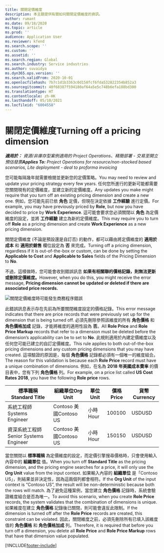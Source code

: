 ```yaml
---
title: 關閉定價維度
description: 本主題提供有關如何關閉定價維度的資訊。
author: rumant
ms.date: 09/18/2020
ms.topic: article
ms.prod: ''
audience: Application User
ms.reviewer: kfend
ms.search.scope: ''
ms.custom: ''
ms.assetid: ''
ms.search.region: Global
ms.search.industry: Service industries
ms.author: suvaidya
ms.dyn365.ops.version: ''
ms.search.validFrom: 2020-10-01
ms.openlocfilehash: 7b7c1d1b3363c0d158fcf6fda532822354b852a3
ms.sourcegitcommit: 40f68387f594180af64a5e5c748b6efa188bd300
ms.translationtype: HT
ms.contentlocale: zh-HK
ms.lasthandoff: 05/10/2021
ms.locfileid: "6004558"
---
```

# <a name="turning-off-a-pricing-dimension"></a><span data-ttu-id="fe30f-103">關閉定價維度</span><span class="sxs-lookup"><span data-stu-id="fe30f-103">Turning off a pricing dimension</span></span>

<span data-ttu-id="fe30f-104">_**適用於：** 資源/非庫存型案例適用的 Project Operations、精簡部署 - 交易至開立預估發票_</span><span class="sxs-lookup"><span data-stu-id="fe30f-104">_**Applies To:** Project Operations for resource/non-stocked based scenarios, Lite deployment - deal to proforma invoicing_</span></span>

<span data-ttu-id="fe30f-105">您可能每隔幾年就需要檢閱並更新您的定價策略。</span><span class="sxs-lookup"><span data-stu-id="fe30f-105">You may need to review and update your pricing strategy every few years.</span></span> <span data-ttu-id="fe30f-106">任何您所進行的更新可能都需要您關閉現有的定價維度，並建立新的定價維度。</span><span class="sxs-lookup"><span data-stu-id="fe30f-106">Any updates you make might require that you turn off an existing pricing dimension and create a new one.</span></span> <span data-ttu-id="fe30f-107">例如，您可能先前已依 **角色** 定價，但現在決定依據 **工作經驗** 進行定價。</span><span class="sxs-lookup"><span data-stu-id="fe30f-107">For example, you may have previously priced by **Role**, but now you have decided to price by **Work Experience**.</span></span> <span data-ttu-id="fe30f-108">這可能會要求您必須關閉以 **角色** 為定價維度的設定，並將 **工作經驗** 建立為新的定價維度。</span><span class="sxs-lookup"><span data-stu-id="fe30f-108">This may require you to turn off **Role** as a pricing dimension and create **Work Experience** as a new pricing dimension.</span></span> 

<span data-ttu-id="fe30f-109">關閉定價維度 (不論是預設還是自訂否) 的動作，都可以藉由將定價維度的 **適用於成本** 和 **適用於銷售** 欄位設定為 **否** 來完成。</span><span class="sxs-lookup"><span data-stu-id="fe30f-109">Turning off a pricing dimension, regardless if it is out-of-the-box or custom, can be done by setting the **Applicable to Cost** and **Applicable to Sales** fields of the Pricing Dimension to **No**.</span></span>

<span data-ttu-id="fe30f-110">不過，這樣做時，您可能會收到錯誤訊息 **如果有相關聯的價格記錄，則無法更新或刪除定價維度。**</span><span class="sxs-lookup"><span data-stu-id="fe30f-110">However, when you do this, you might receive the error message, **Pricing dimension cannot be updated or deleted if there are associated price records.**</span></span>

![關閉定價維度時可能發生商務程序錯誤](media/Business-Process-Error.png)

<span data-ttu-id="fe30f-112">此錯誤訊息表示存在先前為所要關閉維度設定的價格記錄。</span><span class="sxs-lookup"><span data-stu-id="fe30f-112">This error message indicates that there are price records that were previously set up for the dimension that is being turned off.</span></span> <span data-ttu-id="fe30f-113">必須先刪除參照該維度的所有 **角色價格** 和 **角色價格加成** 記錄，才能將維度的適用性設為 **否**。</span><span class="sxs-lookup"><span data-stu-id="fe30f-113">All **Role Price** and **Role Price Markup** records that refer to a dimension must be deleted before the dimension’s applicability can be to set to **No**.</span></span> <span data-ttu-id="fe30f-114">此規則適用於內建定價維度以及任何您可能已建立的自訂定價維度。</span><span class="sxs-lookup"><span data-stu-id="fe30f-114">This rule applies to both out-of-the-box pricing dimensions and any custom pricing dimensions that you may have created.</span></span> <span data-ttu-id="fe30f-115">這項驗證的原因是，每個 **角色價格** 記錄都必須有一個唯一的維度組合。</span><span class="sxs-lookup"><span data-stu-id="fe30f-115">The reason for this validation is because each **Role Price** record must have a unique combination of dimensions.</span></span> <span data-ttu-id="fe30f-116">例如，在名為 **2018 年美國成本費率** 的價目表中，您有下列 **角色價格** 列。</span><span class="sxs-lookup"><span data-stu-id="fe30f-116">For example, on a price list called **US Cost Rates 2018**, you have the following **Role price** rows.</span></span> 

| <span data-ttu-id="fe30f-117">標準職稱</span><span class="sxs-lookup"><span data-stu-id="fe30f-117">Standard Title</span></span>         | <span data-ttu-id="fe30f-118">組織單位</span><span class="sxs-lookup"><span data-stu-id="fe30f-118">Org Unit</span></span>    |<span data-ttu-id="fe30f-119">單位</span><span class="sxs-lookup"><span data-stu-id="fe30f-119">Unit</span></span>   |<span data-ttu-id="fe30f-120">價格</span><span class="sxs-lookup"><span data-stu-id="fe30f-120">Price</span></span>  |<span data-ttu-id="fe30f-121">貨幣</span><span class="sxs-lookup"><span data-stu-id="fe30f-121">Currency</span></span>  |
| -----------------------|-------------|-------|-------|----------|
| <span data-ttu-id="fe30f-122">系統工程師</span><span class="sxs-lookup"><span data-stu-id="fe30f-122">Systems Engineer</span></span>|<span data-ttu-id="fe30f-123">Contoso 美國</span><span class="sxs-lookup"><span data-stu-id="fe30f-123">Contoso US</span></span>|<span data-ttu-id="fe30f-124">小時</span><span class="sxs-lookup"><span data-stu-id="fe30f-124">Hour</span></span>| <span data-ttu-id="fe30f-125">100</span><span class="sxs-lookup"><span data-stu-id="fe30f-125">100</span></span>|<span data-ttu-id="fe30f-126">USD</span><span class="sxs-lookup"><span data-stu-id="fe30f-126">USD</span></span>|
| <span data-ttu-id="fe30f-127">資深系統工程師</span><span class="sxs-lookup"><span data-stu-id="fe30f-127">Senior Systems Engineer</span></span>|<span data-ttu-id="fe30f-128">Contoso 美國</span><span class="sxs-lookup"><span data-stu-id="fe30f-128">Contoso US</span></span>|<span data-ttu-id="fe30f-129">小時</span><span class="sxs-lookup"><span data-stu-id="fe30f-129">Hour</span></span>| <span data-ttu-id="fe30f-130">150</span><span class="sxs-lookup"><span data-stu-id="fe30f-130">150</span></span>| <span data-ttu-id="fe30f-131">USD</span><span class="sxs-lookup"><span data-stu-id="fe30f-131">USD</span></span>|


<span data-ttu-id="fe30f-132">當您關閉以 **標準職稱** 為定價維度的設定，而定價引擎搜尋價格時，只會使用輸入內容中的 **組織單位** 值。</span><span class="sxs-lookup"><span data-stu-id="fe30f-132">When you turn off **Standard Title** as the pricing dimension, and the pricing engine searches for a price, it will only use the **Org Unit** value from the input context.</span></span> <span data-ttu-id="fe30f-133">如果輸入內容的 **組織單位** 是「Contoso US」，則結果並非決定性，因為這兩個列都會相符。</span><span class="sxs-lookup"><span data-stu-id="fe30f-133">If the **Org Unit** of the input context is “Contoso US”, the result will be non-deterministic because both the rows will match.</span></span> <span data-ttu-id="fe30f-134">為了避免這種案例，當您建立 **角色價格** 記錄時，系統會驗證維度組合是否為唯一。</span><span class="sxs-lookup"><span data-stu-id="fe30f-134">To avoid this scenario, when you create **Role Price** records, the system validates that the combination of dimensions is unique.</span></span> <span data-ttu-id="fe30f-135">如果維度在建立 **角色價格** 記錄後已關閉，則可能會違反此限制。</span><span class="sxs-lookup"><span data-stu-id="fe30f-135">If the dimension is turned off after the **Role Price** records are created, this constraint can be violated.</span></span> <span data-ttu-id="fe30f-136">因此，關閉維度之前，必須先刪除所有已填入該維度值的 **角色價格** 和 **角色價格加成** 列。</span><span class="sxs-lookup"><span data-stu-id="fe30f-136">Therefore, it is required that before you turn off a dimension, you delete all **Role Price** and **Role Price Markup** rows that have that dimension value populated.</span></span>


[!INCLUDE[footer-include](../includes/footer-banner.md)]